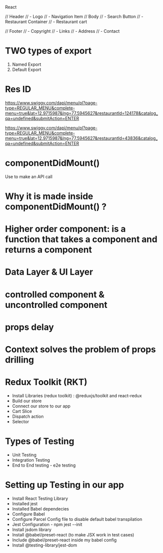 React

// Header
//   - Logo 
//   - Navigation Item 
// Body 
//   - Search Button 
//   - Restaurant Container 
//     - Restaurant cart  

// Footer 
//  - Copyright
//  - Links
//  - Address 
//  - Contact 

# TWO types of export
1. Named Export
2. Default Export


# Res ID

https://www.swiggy.com/dapi/menu/pl?page-type=REGULAR_MENU&complete-menu=true&lat=12.9715987&lng=77.5945627&restaurantId=124178&catalog_qa=undefined&submitAction=ENTER

https://www.swiggy.com/dapi/menu/pl?page-type=REGULAR_MENU&complete-menu=true&lat=12.9715987&lng=77.5945627&restaurantId=43836&catalog_qa=undefined&submitAction=ENTER


# componentDidMount()



Use to make an API call
# Why it is made inside componentDidMount() ?
 

# Higher order component: is a function that takes a component and returns a component
# Data Layer & UI Layer

# controlled component & uncontrolled component

# props delay

# Context solves the problem of props drilling

# Redux Toolkit (RKT)
- Install Libraries (redux toolkit) : @reduxjs/toolkit and react-redux
- Build our store
- Connect our store to our app
- Cart Slice
- Dispatch action
- Selector

# Types of Testing
- Unit Testing
- Integration Testing
- End to End testing - e2e testing

# Setting up Testing in our app
- Install React Testing Library
- Installed jest
- Installed Babel dependecies
- Configure Babel
- Configure Parcel Config file to disable default babel transpilation
- Jest Configuration - npm jest --init
- Install jsdom library
- Install @babel/preset-react (to make JSX work in test cases)
- Include @babel/preset-react inside my babel config
- Install @testing-library/jest-dom





